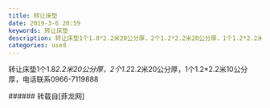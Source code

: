 ```yaml
---
title: 转让床垫
date: 2019-3-6 20:59
keywords: 转让床垫
description: 转让床垫1个1.8*2.2米20公分厚，2个1.2*2.2米20公分厚，1个1.2*2.2米10公分厚，电话联系0966-7119888
categories: used
---
```

<td class="t_f" id="postmessage_3171273">

转让床垫1个1.8*2.2米20公分厚，2个1.2*2.2米20公分厚，1个1.2*2.2米10公分厚，电话联系0966-7119888<br/>
</td>
###### 转载自[菲龙网]